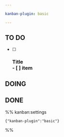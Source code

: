 ```yaml
---

kanban-plugin: basic

---
```


## TO DO

- [ ] ### Title<br>- [ ] item


## DOING



## DONE





%% kanban:settings
```
{"kanban-plugin":"basic"}
```
%%
